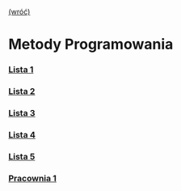 [(wróć)](../)
# **M**etody **P**rogramowania
### [Lista 1](./Lista%201/)
### [Lista 2](./Lista%202/)
### [Lista 3](./Lista%203/)
### [Lista 4](./Lista%204/)
### [Lista 5](./Lista%205/)
### [Pracownia 1](./Pracownia%201/)